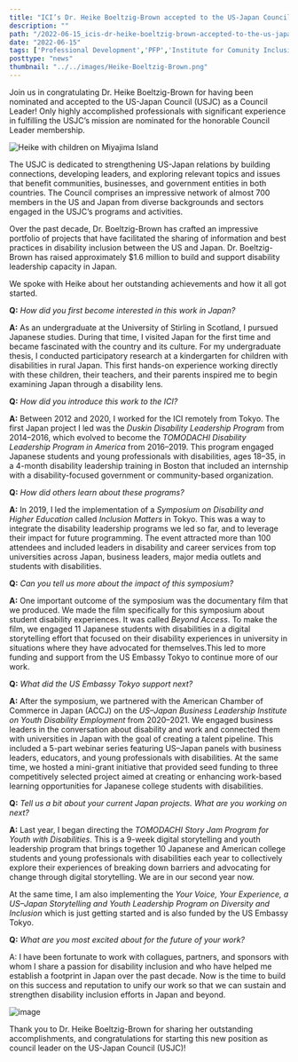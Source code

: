 ```yaml
---
title: "ICI’s Dr. Heike Boeltzig-Brown accepted to the US-Japan Council as a Council Leader"
description: ""
path: "/2022-06-15_icis-dr-heike-boeltzig-brown-accepted-to-the-us-japan-council-as-a-council-leader.md"
date: "2022-06-15"
tags: ['Professional Development','PFP','Institute for Comunity Inclusion']
posttype: "news"
thumbnail: "../../images/Heike-Boeltzig-Brown.png"
---
```



Join us in congratulating Dr. Heike Boeltzig-Brown for having been nominated and accepted to the US-Japan Council (USJC) as a Council Leader! Only highly accomplished professionals with significant experience in fulfilling the USJC’s mission are nominated for the honorable Council Leader membership.  

![Heike with children on Miyajima Island](/../../images/Heike-Itsukushima-Shrine.png "Heike together with her children Maisie and Ollie at the entrance to Itsukushima Shrine on Miyajima Island in Hiroshima Prefecture, Japan.") 

The USJC is dedicated to strengthening US-Japan relations by building connections, developing leaders, and exploring relevant topics and issues that benefit communities, businesses, and government entities in both countries. The Council comprises an impressive network of almost 700 members in the US and Japan from diverse backgrounds and sectors engaged in the USJC’s programs and activities.

Over the past decade, Dr. Boeltzig-Brown has crafted an impressive portfolio of projects that have facilitated the sharing of information and best practices in disability inclusion between the US and Japan. Dr. Boeltzig-Brown has raised approximately $1.6 million to build and support disability leadership capacity in Japan.

We spoke with Heike about her outstanding achievements and how it all got started.

**Q:** _How did you first become interested in this work in Japan?_

**A:** As an undergraduate at the University of Stirling in Scotland, I pursued Japanese studies. During that time, I visited Japan for the first time and became fascinated with the country and its culture. For my undergraduate thesis, I conducted participatory research at a kindergarten for children with disabilities in rural Japan. This first hands-on experience working directly with these children, their teachers, and their parents inspired me to begin examining Japan through a disability lens.

**Q:** _How did you introduce this work to the ICI?_

**A:** Between 2012 and 2020, I worked for the ICI remotely from Tokyo. The first Japan project I led was the _Duskin Disability Leadership Program_ from 2014–2016, which evolved to become the _TOMODACHI Disability Leadership Program in America_ from 2016–2019. This program engaged Japanese students and young professionals with disabilities, ages 18–35, in a 4-month disability leadership training in Boston that included an internship with a disability-focused government or community-based organization.

**Q:** _How did others learn about these programs?_

**A:** In 2019, I led the implementation of a _Symposium on Disability and Higher Education_ called _Inclusion Matters_ in Tokyo. This was a way to integrate the disability leadership programs we led so far, and to leverage their impact for future programming. The event attracted more than 100 attendees and included leaders in disability and career services from top universities across Japan, business leaders, major media outlets and students with disabilities.

**Q:** _Can you tell us more about the impact of this symposium?_

**A:** One important outcome of the symposium was the documentary film that we produced. We made the film specifically for this symposium about student disability experiences. It was called _Beyond Access_. To make the film, we engaged 11 Japanese students with disabilities in a digital storytelling effort that focused on their disability experiences in university in situations where they have advocated for themselves.This led to more funding and support from the US Embassy Tokyo to continue more of our work.

**Q:** _What did the US Embassy Tokyo support next?_

**A:** After the symposium, we partnered with the American Chamber of Commerce in Japan (ACCJ) on the _US–Japan Business Leadership Institute on Youth Disability Employment_ from 2020–2021. We engaged business leaders in the conversation about disability and work and connected them with universities in Japan with the goal of creating a talent pipeline. This included a 5-part webinar series featuring US–Japan panels with business leaders, educators, and young professionals with disabilities. At the same time, we hosted a mini-grant initiative that provided seed funding to three competitively selected project aimed at creating or enhancing work-based learning opportunities for Japanese college students with disabilities.  

**Q:** _Tell us a bit about your current Japan projects. What are you working on next?_

**A:** Last year, I began directing the _TOMODACHI Story Jam Program for Youth with Disabilities_. This is a 9-week digital storytelling and youth leadership program that brings together 10 Japanese and American college students and young professionals with disabilities each year to collectively explore their experiences of breaking down barriers and advocating for change through digital storytelling. We are in our second year now.

At the same time, I am also implementing the _Your Voice, Your Experience, a US–Japan Storytelling and Youth Leadership Program on Diversity and Inclusion_ which is just getting started and is also funded by the US Embassy Tokyo.

**Q:** _What are you most excited about for the future of your work?_

A: I have been fortunate to work with collagues, partners, and sponsors with whom I share a passion for disability inclusion and who have helped me establish a footprint in Japan over the past decade. Now is the time to build on this success and reputation to unify our work so that we can sustain and strengthen disability inclusion efforts in Japan and beyond.  

![image](/../../images/Heike-Fuji-Hakone-Izu-National-Park.png "Heike and her daughter Maisie visiting Fuji-Hakone-Izu National Park in Japan, posing for a photo in front of Mt. Fuji (the highest mountain in Japan)")


Thank you to Dr. Heike Boeltzig-Brown for sharing her outstanding accomplishments, and congratulations for starting this new position as council leader on the US-Japan Council (USJC)!
